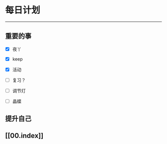 
# 每日计划
---
## 重要的事

- [x]    夜丫
- [x]   keep
- [x]  活动
- [ ] 复习？
- [ ] 调节灯
- [ ] 晶蝶



## 提升自己

  



## [[00.index]]











